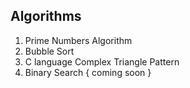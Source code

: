 ## Algorithms 
  1. Prime Numbers Algorithm
  2. Bubble Sort 
  3. C language Complex Triangle Pattern
  4. Binary Search { coming soon }
  
